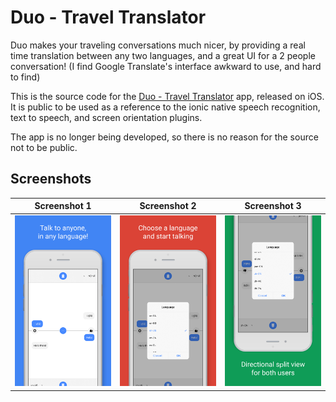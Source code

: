 # Duo - Travel Translator
Duo makes your traveling conversations much nicer, by providing a real time translation between any two languages, and a great UI for a 2 people conversation!
(I find Google Translate's interface awkward to use, and hard to find)

This is the source code for the [Duo - Travel Translator](https://itunes.apple.com/us/app/duo-travel-translator/id1254876645?mt=8) app, released on iOS.
It is public to be used as a reference to the ionic native speech recognition, text to speech, and screen orientation plugins.

The app is no longer being developed, so there is no reason for the source not to be public.

## Screenshots
| Screenshot 1                                          | Screenshot 2                                          | Screenshot 3                                           |
|-------------------------------------------------------|-------------------------------------------------------|--------------------------------------------------------|
| ![screenshot1](resources/screenshots/screenshot01.png) | ![screenshot2](resources/screenshots/screenshot02.png) | ![screenshot3](resources/screenshots/screenshot03.png) |

